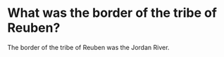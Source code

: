 # What was the border of the tribe of Reuben?

The border of the tribe of Reuben was the Jordan River.
